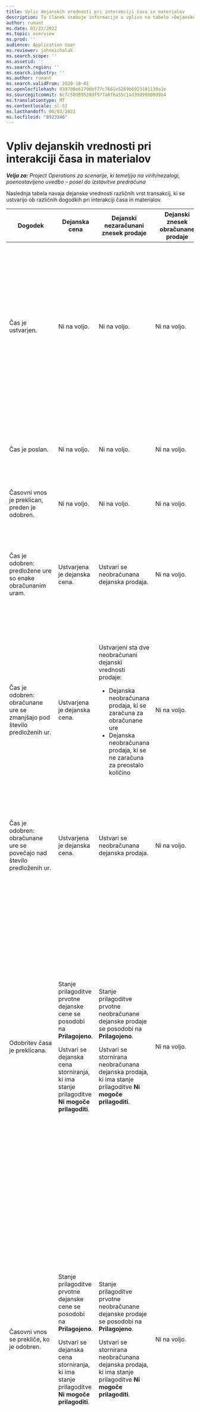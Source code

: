 ```yaml
---
title: Vpliv dejanskih vrednosti pri interakciji časa in materialov
description: Ta članek vsebuje informacije o vplivu na tabelo »Dejanske vrednosti« ob različnih dogodkih v življenjskem ciklu pri interakciji časa in materialov v programu Microsoft Dynamics 365 Project Operations.
author: rumant
ms.date: 02/22/2022
ms.topic: overview
ms.prod: ''
audience: Application User
ms.reviewer: johnmichalak
ms.search.scope: ''
ms.assetid: ''
ms.search.region: ''
ms.search.industry: ''
ms.author: rumant
ms.search.validFrom: 2020-10-01
ms.openlocfilehash: 039700e61796bf77c7661e5269b6923101139a1e
ms.sourcegitcommit: 6cfc50d89528df977a8f6a55c1ad39d99800d9b4
ms.translationtype: MT
ms.contentlocale: sl-SI
ms.lasthandoff: 06/03/2022
ms.locfileid: "8923346"
---
```

# <a name="actuals-impact-in-a-time-and-materials-engagement"></a>Vpliv dejanskih vrednosti pri interakciji časa in materialov

_**Velja za:** Project Operations za scenarije, ki temeljijo na virih/nezalogi, poenostavljeno uvedbo – posel do izstavitve predračuna_

Naslednja tabela navaja dejanske vrednosti različnih vrst transakcij, ki se ustvarijo ob različnih dogodkih pri interakciji časa in materialov.

| Dogodek | Dejanska cena | Dejanski nezaračunani znesek prodaje | Dejanski znesek obračunane prodaje | Primer |
|---|---|---|---|---|
| Čas je ustvarjen. | Ni na voljo. | Ni na voljo. | Ni na voljo. | <p>Bob Kozack iz organizacijske enote Fabrikam ZDA, ki ima mero stroškov 100 ameriških dolarjev (100 USD) na uro, dela na projektu, ki se imenuje »Namestitev roke v podjetju Adatum«. Za ta projekt je njegov pogodbeni delež obračunavanja 200 USD na uro. Tukaj je vzorec časovnega vnosa Boba Kozaka:</p><p>Bob Kozack, 8 ur</p> |
| Čas je poslan. | Ni na voljo. | Ni na voljo. | Ni na voljo. | Za časovni vnos se izdelajo vrstica dnevnika stroškov in dnevniki neobračunane prodaje. Privzeta stopnja cen in stroškov je vnesena v dnevniški zapis. |
| Časovni vnos je preklican, preden je odobren. | Ni na voljo. | Ni na voljo. | Ni na voljo. | |
| Čas je odobren: predložene ure so enake obračunanim uram. | Ustvarjena je dejanska cena. | Ustvari se neobračunana dejanska prodaja. | Ni na voljo. | <p>Nove dejanske vrednosti, ki so ustvarjene:</p><ul><li>**Dejanska cena:** Bob Kozack, 8 ur, 800 USD</li><li>**Neobračunana dejanska prodaja:** Bob Kozack, 8 ur, 1.600 USD</li></ul> |
| Čas je odobren: obračunane ure se zmanjšajo pod število predloženih ur. | Ustvarjena je dejanska cena. | <p>Ustvarjeni sta dve neobračunani dejanski vrednosti prodaje:</p><ul><li>Dejanska neobračunana prodaja, ki se zaračuna za obračunane ure</li><li>Dejanska neobračunana prodaja, ki se ne zaračuna za preostalo količino</li></ul> | Ni na voljo. | <p>Nove dejanske vrednosti, ki so ustvarjene:</p><ul><li>**Dejanska cena:** Bob Kozack, 8 ur, 800 USD</li><li>**Neobračunana dejanska prodaja:** Bob Kozack, 6 ur, 1.200 USD, *Se zaračuna*</li><li>**Neobračunana dejanska prodaja:** Bob Kozack, 2 ur, 400 USD, *Se ne zaračuna*</li></ul> |
| Čas je odobren: obračunane ure se povečajo nad število predloženih ur. | Ustvarjena je dejanska cena. | Ustvari se neobračunana dejanska prodaja. | Ni na voljo. | <p>Nove dejanske vrednosti, ki so ustvarjene:</p><ul><li>**Dejanska cena:** Bob Kozack, 8 ur, 800 USD</li><li>**Neobračunana dejanska prodaja:** Bob Kozack, 10 ur, 2.000 USD</li></ul> |
| Odobritev časa je preklicana. | <p>Stanje prilagoditve prvotne dejanske cene se posodobi na **Prilagojeno**.</p><p>Ustvari se dejanska cena storniranja, ki ima stanje prilagoditve **Ni mogoče prilagoditi**.</p> | <p>Stanje prilagoditve prvotne neobračunane dejanske prodaje se posodobi na **Prilagojeno**.</p><p>Ustvari se stornirana neobračunana dejanska prodaja, ki ima stanje prilagoditve **Ni mogoče prilagoditi**.</p> | Ni na voljo. | <p>Obstoječe dejanske vrednosti, ki so posodobljene:</p><ul><li>**Dejanska cena:** Bob Kozack, 8 ur, 800 USD, *Prilagojeno*</li><li>**Neobračunana dejanska prodaja:** Bob Kozack, 8 ur, 1.600 USD, *Prilagojeno*</li></ul><p>Nove dejanske vrednosti, ki so ustvarjene za storniranje prejšnjega finančnega učinka:</p><ul><li>**Dejanska cena:** Bob Kozack, (8 ur), (800 USD), *Ni mogoče prilagoditi*</li><li>**Neobračunana dejanska prodaja:** Bob Kozack, (8 ur), (1.600 USD), *Ni mogoče prilagoditi*</li></ul> |
| Časovni vnos se prekliče, ko je odobren. | <p>Stanje prilagoditve prvotne dejanske cene se posodobi na **Prilagojeno**.</p><p>Ustvari se dejanska cena storniranja, ki ima stanje prilagoditve **Ni mogoče prilagoditi**.</p> | <p>Stanje prilagoditve prvotne neobračunane dejanske prodaje se posodobi na **Prilagojeno**.</p><p>Ustvari se stornirana neobračunana dejanska prodaja, ki ima stanje prilagoditve **Ni mogoče prilagoditi**.</p> | Ni na voljo. | <p>Obstoječe dejanske vrednosti, ki so posodobljene:</p><ul><li>**Dejanska cena:** Bob Kozack, 8 ur, 800 USD, *Prilagojeno*</li><li>**Neobračunana dejanska prodaja:** Bob Kozack, 8 ur, 1.600 USD, *Prilagojeno*</li></ul><p>Nove dejanske vrednosti, ki so ustvarjene za storniranje prejšnjega finančnega učinka:</p><ul><li>**Dejanska cena:** Bob Kozack, (8 ur), (800 USD), *Ni mogoče prilagoditi*</li><li>**Neobračunana dejanska prodaja:** Bob Kozack, (8 ur), (1.600 USD), *Ni mogoče prilagoditi*</li></ul> |
| Pogodba je potrjena. | <p>Stanje prilagoditve starih dejanskih cen se posodobi na **Prilagojeno**.</p><p>Ustvarijo se dejanske cene storniranja, ki imajo stanje prilagoditve **Ni mogoče prilagoditi**.</p><p>Nove dejanske cene se ustvarijo po ponovni oceni pogodbenih pravil.</p> | <p>Stanje prilagoditve starih neobračunanih dejanskih vrednosti prodaje se posodobi na **Prilagojeno**.</p><p>Ustvarijo se stornirane neobračunane dejanske vrednosti prodaje, ki imajo stanje prilagoditve **Ni mogoče prilagoditi**.</p><p>Nove neobračunane dejanske vrednosti prodaje se ustvarijo po ponovni oceni pogodbenih pravil.</p> | Ni na voljo. | <p>Obstoječe dejanske vrednosti, ki so posodobljene:</p><ul><li>**Dejanska cena:** Bob Kozack, 8 ur, 800 USD, *Prilagojeno*</li><li>**Neobračunana dejanska prodaja:** Bob Kozack, 8 ur, 1.600 USD, *Prilagojeno*</li></ul><p>Nove dejanske vrednosti, ki so ustvarjene za storniranje prejšnjega finančnega učinka:</p><ul><li>**Dejanska cena:** Bob Kozack, (8 ur), (800 USD), *Ni mogoče prilagoditi*</li><li>**Neobračunana dejanska prodaja:** Bob Kozack, (8 ur), (1.600 USD), *Ni mogoče prilagoditi*</li></ul><p>Nove dejanske vrednosti, ki so ustvarjene za ponovno ovrednoten finančni učinek:</p><ul><li>**Dejanska cena:** Bob Kozack, 8 ur, 800 USD</li><li>**Neobračunana dejanska prodaja:** Bob Kozack, 8 ur, 1.600 USD</li></ul> |
| Račun je ustvarjen. | Ni na voljo. | Ni na voljo. | Ni na voljo. | |
| Račun je potrjen. Količina na podrobnosti vrstice računa se ne spremeni glede na količino neobračunanih dejanskih vrednosti prodaje. | Ni na voljo. | <p>Posodobljeno je stanje računa stare neobračunane dejanske prodaje.</p><p>Ustvarijo se stornirane neobračunane dejanske vrednosti prodaje, ki imajo stanje prilagoditve **Ni mogoče prilagoditi**. | Ustvari se obračunana dejanska prodaja. | <p>Obstoječa dejanska vrednost, ki ostane nespremenjena:</p><ul><li>**Dejanska cena:** Bob Kozack, 8 ur, 800 USD</li></ul><p>Obstoječa dejanska vrednost, ki je posodobljena:</p><ul><li>**Neobračunana dejanska prodaja:** Bob Kozack, 8 ur, 1.600 USD, *Račun za stranko je objavljen*</li></ul>Nova dejanska vrednost, ki je ustvarjena za storniranje finančnega dela v teku (WIP):</p><ul><li>**Neobračunana dejanska prodaja:** Bob Kozack, (8 ur), (1.600 USD)</li></ul><p>Nova dejanska vrednost, ki je ustvarjena za beleženje obračunanih prodajnih vrednosti:</p><ul><li>**Obračunana dejanska prodaja:** Bob Kozack, 8 ur, 1.600 USD</li></ul> |
| Račun je potrjen, ko se količina na podrobnosti vrstice računa zniža od količine neobračunanih dejanskih vrednosti prodaje. | Ni na voljo. | <p>Stanje prilagoditve prvotnih neobračunanih dejanskih vrednosti prodaje se posodobi na **Prilagojeno**.</p><p>Stornirane neobračunane dejanske vrednosti prodaje se ustvarijo za prvotne neobračunane dejanske vrednosti prodaje. Njihovo stanje prilagoditve je **Ni mogoče prilagoditi**.</p><p>Ustvarjeni sta dve novi neobračunani dejanski vrednosti prodaje:</p><ul><li>Dejanska neobračunana prodaja, ki se zaračuna za obračunane ure</li><li>Dejanska neobračunana prodaja, ki se ne zaračuna za preostalo količino</li></ul><p>Stornirane neobračunane dejanske vrednosti prodaje se ustvarijo za dve neobračunani dejanski vrednosti prodaje.</p> | <p>Ustvarjeni sta dve obračunani dejanski vrednosti prodaje:</p><ul><li>Dejanska obračunana prodaja, ki se zaračuna za obračunane ure</li><li>Dejanska obračunana prodaja, ki se ne zaračuna za preostalo količino</li></ul> | <p>Obstoječa dejanska vrednost, ki ostane nespremenjena:</p><ul><li>**Dejanska cena:** Bob Kozack, 8 ur, 800 USD</li></ul><p>Obstoječa dejanska vrednost, ki je posodobljena:</p><ul><li>**Neobračunana dejanska prodaja:** Bob Kozack, 8 ur, 1.600 USD, *Prilagojeno*</li></ul><p>Nova dejanska vrednost, ki je ustvarjena za storniranje prejšnjega finančnega dela v teku (WIP):</p><ul><li>**Neobračunana dejanska prodaja:** Bob Kozack, (8 ur), (1.600 USD), *Ni mogoče prilagoditi*</li></ul><p>Nove dejanske vrednosti, ki so ustvarjene za beleženje posodobljene prodaje dela v teku (WIP):</p><ul><li>**Neobračunana dejanska prodaja:** Bob Kozack, 6 ur, 1.200 USD, *Se zaračuna*</li><li>**Neobračunana dejanska prodaja:** Bob Kozack, 2 ur, 400 USD, *Se ne zaračuna*</li></ul><p>Nove dejanske vrednosti, ki so ustvarjene za storniranje posodobljene prodaje dela v teku (WIP):</p><ul><li>**Neobračunana dejanska prodaja:** Bob Kozack, (6 ur), (1.200 USD), *Se zaračuna*</li><li>**Neobračunana dejanska prodaja:** Bob Kozack, (2 ur), (400 USD), *Se ne zaračuna*</li></ul><p>Nove dejanske vrednosti, ki so ustvarjene za beleženje obračunanih prodajnih vrednosti:</p><ul><li>**Obračunana dejanska prodaja:** Bob Kozack, 6 ur, 1.200 USD, *Se zaračuna*</li><li>**Obračunana dejanska prodaja:** Bob Kozack, 2 ur, 400 USD, *Se ne zaračuna*</li></ul> |
| Račun je potrjen, ko se količina na podrobnosti vrstice računa zviša glede na količino neobračunanih dejanskih vrednosti prodaje. | Ni na voljo. | <p>Stanje prilagoditve prvotnih neobračunanih dejanskih vrednosti prodaje se posodobi na **Prilagojeno**.</p><p>Stornirane neobračunane dejanske vrednosti prodaje se ustvarijo za prvotne neobračunane dejanske vrednosti prodaje. Njihovo stanje prilagoditve je **Ni mogoče prilagoditi**.</p><p>Nove neobračunane dejanske vrednosti prodaje se ustvarijo za novo količino.</p><p>Stornirane neobračunane dejanske vrednosti prodaje se ustvarijo za nove neobračunane dejanske vrednosti prodaje.</p> | Obračunane dejanske vrednosti prodaje se ustvarijo za novo količino. | <p>Obstoječa dejanska vrednost, ki ostane nespremenjena:</p><ul><li>**Dejanska cena:** Bob Kozack, 8 ur, 800 USD</li></ul><p>Obstoječa dejanska vrednost, ki je posodobljena:</p><ul><li>**Neobračunana dejanska prodaja:** Bob Kozack, 8 ur, 1.600 USD, *Prilagojeno*</li></ul><p>Nova dejanska vrednost, ki je ustvarjena za storniranje prejšnjega finančnega dela v teku (WIP):</p><ul><li>**Neobračunana dejanska prodaja:** Bob Kozack, (8 ur), (1.600 USD), *Ni mogoče prilagoditi*</li></ul><p>Nova dejanska vrednost, ki je ustvarjena za beleženje posodobljene prodaje dela v teku (WIP):</p><ul><li>**Neobračunana dejanska prodaja:** Bob Kozack, 10 ur, 2.000 USD, *Se zaračuna*</li></ul><p>Nova dejanska vrednost, ki je ustvarjena za storniranje posodobljene prodaje dela v teku (WIP):</p><ul><li>**Neobračunana dejanska prodaja:** Bob Kozack, (10 ur), (2.000 USD), *Se zaračuna*, *Ni mogoče prilagoditi*</li></ul><p>Nova dejanska vrednost, ki je ustvarjena za beleženje obračunanih prodajnih vrednosti:</p><ul><li>**Obračunana dejanska prodaja:** Bob Kozack, 10 ur, 2.000 USD, *Se zaračuna*</li></ul> |
| Račun je popravljen z zmanjšano količino ali ceno za obračunavanje. | Ni na voljo. | <p>Ustvarjeni sta dve neobračunani dejanski vrednosti prodaje:</p><ul><li>Dejanska neobračunana prodaja, ki se zaračuna za količino na popravljenem računu</li><li>Dejanska neobračunana prodaja, ki se zaračuna za preostalo količino</li></ul><p>Stornirane neobračunane dejanske vrednosti prodaje se ustvarijo za dve neobračunani dejanski vrednosti prodaje.</p> | <p>Ustvarjene so stornirane dejanske vrednosti obračunane prodaje.</p><p>Nove obračunane dejanske vrednosti prodaje se ustvarijo za novo količino. | <p>Obstoječe dejanske vrednosti, ki ostanejo nespremenjene:</p><ul><li>**Dejanska cena:** Bob Kozack, 8 ur, 800 USD</li><li>**Neobračunana dejanska prodaja:** Bob Kozack, 8 ur, 1.600 USD, *Račun za stranko je objavljen*</li><li>**Neobračunana dejanska prodaja:** Bob Kozack, (8 ur), (1.600 USD)</li></ul><p>Obstoječa dejanska vrednost, ki je posodobljena:</p><ul><li>**Obračunana dejanska prodaja:** Bob Kozack, (8 ur), (1.600 USD), *Prilagojeno*</li></ul><p>Nova dejanska vrednost, ki je ustvarjena za storniranje prejšnjih obračunanih prodajnih vrednosti:</p><ul><li>**Obračunana dejanska prodaja:** Bob Kozack, (8 ur), (1.600 USD) *Ni mogoče prilagoditi*</li></ul><p>Nove dejanske vrednosti, ki so ustvarjene za beleženje popravljene prodaje dela v teku (WIP):</p><ul><li>**Neobračunana dejanska prodaja:** Bob Kozack, 6 ur, 1.200 USD, *Se zaračuna*, *Račun za stranko je objavljen*</li><li>**Neobračunana dejanska prodaja:** Bob Kozack, 2 ur, 400 USD, *Se zaračuna*</li></ul><p>Nova dejanska vrednost, ki je ustvarjena za storniranje popravljene prodaje dela v teku (WIP):</p><ul><li>**Neobračunana dejanska prodaja:** Bob Kozack, (6 ur), (1.200 USD), *Se zaračuna*, *Ni mogoče prilagoditi*</li></ul><p>Nova dejanska vrednost, ki je ustvarjena za beleženje popravljenih obračunanih prodajnih vrednosti:</p><ul><li>**Obračunana dejanska prodaja:** Bob Kozack, 6 ur, 1.200 USD, *Se zaračuna*</li></ul> |
| Račun je popravljen za povišanje količine ali cene za obračunavanje. | Ni na voljo. | <p>Nove neobračunane dejanske vrednosti prodaje se ustvarijo za novo količino.</p> <p>Stornirane neobračunane dejanske vrednosti prodaje se ustvarijo za nove neobračunane dejanske vrednosti prodaje.</p> | <p>Ustvarjene so stornirane dejanske vrednosti obračunane prodaje.</p>Nove obračunane dejanske vrednosti prodaje se ustvarijo za novo količino.</p> | <p>Obstoječe dejanske vrednosti, ki ostanejo nespremenjene:</p><ul><li>**Dejanska cena:** Bob Kozack, 8 ur, 800 USD</li><li>**Neobračunana dejanska prodaja:** Bob Kozack, 8 ur, 1.600 USD, *Račun za stranko je objavljen*</li><li>**Neobračunana dejanska prodaja:** Bob Kozack, (8 ur), (1.600 USD)</li></ul><p>Obstoječa dejanska vrednost, ki je posodobljena:</p><ul><li>**Obračunana dejanska prodaja:** Bob Kozack, (8 ur), (1.600 USD), *Prilagojeno*</li></ul><p>Nova dejanska vrednost, ki je ustvarjena za storniranje prejšnjih obračunanih prodajnih vrednosti:</p><ul><li>**Obračunana dejanska prodaja:** Bob Kozack, (8 ur), (1.600 USD) *Ni mogoče prilagoditi*</li></ul><p>Nova dejanska vrednost, ki je ustvarjena za beleženje popravljene prodaje dela v teku (WIP):</p><ul><li>**Neobračunana dejanska prodaja:** Bob Kozack, 10 ur, 2.000 USD, *Se zaračuna*, *Račun za stranko je objavljen*</li></ul><p>Nova dejanska vrednost, ki je ustvarjena za storniranje popravljene prodaje dela v teku (WIP):</p><ul><li>**Neobračunana dejanska prodaja:** Bob Kozack, (10 ur), (2.000 USD), *Se zaračuna*</li></ul><p>Nova dejanska vrednost, ki je ustvarjena za beleženje popravljenih obračunanih prodajnih vrednosti:</p><ul><li>**Obračunana dejanska prodaja:** Bob Kozack, 10 ur, 2.000 USD, *Se zaračuna*</li></ul> |

[!INCLUDE[footer-include](../includes/footer-banner.md)]

